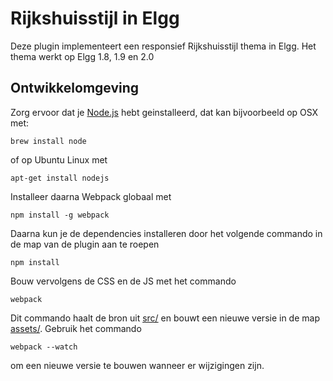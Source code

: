 # Rijkshuisstijl in Elgg
Deze plugin implementeert een responsief Rijkshuisstijl thema in Elgg. Het thema werkt op Elgg 1.8, 1.9 en 2.0

## Ontwikkelomgeving
Zorg ervoor dat je [Node.js](https://nodejs.org/en/download/) hebt geinstalleerd, dat kan bijvoorbeeld op OSX met:

    brew install node

of op Ubuntu Linux met

    apt-get install nodejs

Installeer daarna Webpack globaal met

    npm install -g webpack

Daarna kun je de dependencies installeren door het volgende commando in de map van de plugin aan te roepen

    npm install

Bouw vervolgens de CSS en de JS met het commando

    webpack

Dit commando haalt de bron uit [src/](src/) en bouwt een nieuwe versie in de map [assets/](assets/). Gebruik het commando

    webpack --watch

om een nieuwe versie te bouwen wanneer er wijzigingen zijn.